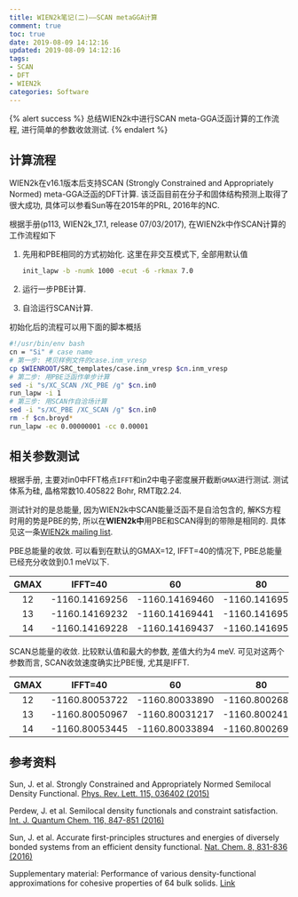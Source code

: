 ```yaml
---
title: WIEN2k笔记(二)——SCAN metaGGA计算
comment: true
toc: true
date: 2019-08-09 14:12:16
updated: 2019-08-09 14:12:16
tags:
- SCAN
- DFT
- WIEN2k
categories: Software
---
```


{% alert success %}
总结WIEN2k中进行SCAN meta-GGA泛函计算的工作流程, 进行简单的参数收敛测试.
{% endalert  %}
<!-- more -->

## 计算流程

WIEN2k在v16.1版本后支持SCAN (Strongly Constrained and Appropriately Normed) meta-GGA泛函的DFT计算. 该泛函目前在分子和固体结构预测上取得了很大成功, 具体可以参看Sun等在2015年的PRL, 2016年的NC.

根据手册(p113, WIEN2k\_17.1, release 07/03/2017), 在WIEN2k中作SCAN计算的工作流程如下

1. 先用和PBE相同的方式初始化. 这里在非交互模式下, 全部用默认值

    ```bash
    init_lapw -b -numk 1000 -ecut -6 -rkmax 7.0
    ```

2. 运行一步PBE计算.
3. 自洽运行SCAN计算.

初始化后的流程可以用下面的脚本概括

```bash
#!/usr/bin/env bash
cn = "Si" # case name
# 第一步: 拷贝样例文件的case.inm_vresp
cp $WIENROOT/SRC_templates/case.inm_vresp $cn.inm_vresp
# 第二步: 用PBE泛函作单步计算
sed -i "s/XC_SCAN /XC_PBE /g" $cn.in0
run_lapw -i 1
# 第三步: 用SCAN作自洽场计算
sed -i "s/XC_PBE /XC_SCAN /g" $cn.in0
rm -f $cn.broyd*
run_lapw -ec 0.00000001 -cc 0.00001
```

## 相关参数测试

根据手册, 主要对in0中FFT格点`IFFT`和in2中电子密度展开截断`GMAX`进行测试. 测试体系为硅, 晶格常数10.405822 Bohr, RMT取2.24.

测试针对的是总能量, 因为WIEN2k中SCAN能量泛函不是自洽包含的, 解KS方程时用的势是PBE的势, 所以在**WIEN2k中**用PBE和SCAN得到的带隙是相同的. 具体见这一条[WIEN2k mailing list](https://www.mail-archive.com/wien@zeus.theochem.tuwien.ac.at/msg17640.html).

PBE总能量的收敛. 可以看到在默认的GMAX=12, IFFT=40的情况下, PBE总能量已经充分收敛到0.1 meV以下.

| GMAX  |    IFFT=40     |       60       |       80       |
| :---: | :------------: | :------------: | :------------: |
|  12   | -1160.14169256 | -1160.14169460 | -1160.14169529 |
|  13   | -1160.14169232 | -1160.14169441 | -1160.14169504 |
|  14   | -1160.14169228 | -1160.14169437 | -1160.14169501 |

SCAN总能量的收敛. 比较默认值和最大的参数, 差值大约为4 meV. 可见对这两个参数而言, SCAN收敛速度确实比PBE慢, 尤其是IFFT.

| GMAX  |    IFFT=40     |       60       |       80       |
| :---: | :------------: | :------------: | :------------: |
|  12   | -1160.80053722 | -1160.80033890 | -1160.80026834 |
|  13   | -1160.80050967 | -1160.80031217 | -1160.80024159 |
|  14   | -1160.80053445 | -1160.80033894 | -1160.80026946 |

## 参考资料

Sun, J. et al. Strongly Constrained and Appropriately Normed Semilocal Density Functional. [Phys. Rev. Lett. 115, 036402 (2015)](http://link.aps.org/doi/10.1103/PhysRevLett.115.036402)

Perdew, J. et al. Semilocal density functionals and constraint satisfaction. [Int. J. Quantum Chem. 116, 847-851 (2016)](https://onlinelibrary.wiley.com/doi/full/10.1002/qua.25100)

Sun, J. et al. Accurate first-principles structures and energies of diversely bonded systems from an efficient density functional. [Nat. Chem. 8, 831-836 (2016)](https://www.nature.com/articles/nchem.2535)

Supplementary material: Performance of various density-functional approximations for cohesive properties of 64 bulk solids. [Link](https://th.fhi-berlin.mpg.de/site/uploads/Publications/suppl-mater-NJP108118-R1.pdf)
